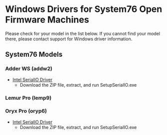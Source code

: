 # Windows Drivers for System76 Open Firmware Machines

Please check for your model in the list below. If you cannot find your model
there, please contact support for Windows driver information.

## System76 Models

### Adder WS (addw2)

- [Intel SerialIO Driver](./drivers/SerialIO_30.100.2020.7_PV_CNL_20H1.zip)
  - Download the ZIP file, extract, and run SetupSerialIO.exe

### Lemur Pro (lemp9)

### Oryx Pro (oryp6)

- [Intel SerialIO Driver](./drivers/SerialIO_30.100.2020.7_PV_CNL_20H1.zip)
  - Download the ZIP file, extract, and run SetupSerialIO.exe
